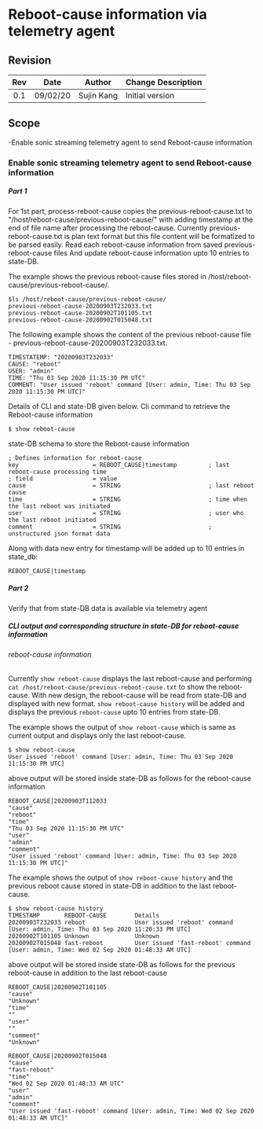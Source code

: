 # Reboot-cause information via telemetry agent

## Revision

| Rev | Date     | Author      | Change Description |
|:---:|:--------:|:-----------:|--------------------|
| 0.1 | 09/02/20 | Sujin Kang  | Initial version    |

## Scope
-Enable sonic streaming telemetry agent to send Reboot-cause information

### Enable sonic streaming telemetry agent to send Reboot-cause information

##### Part 1 
For 1st part, process-reboot-cause copies the previous-reboot-cause.txt 
to "/host/reboot-cause/previous-reboot-cause/" with adding timestamp 
at the end of file name after processing the reboot-cause.
Currently previous-reboot-cause.txt is plan text format but this file content will be formatized to be parsed easily.
Read each reboot-cause information from saved previous-reboot-cause files
And update reboot-cause information upto 10 entries to state-DB.  

The example shows the previous reboot-cause files stored in /host/reboot-cause/previous-reboot-cause/.
```
$ls /host/reboot-cause/previous-reboot-cause/
previous-reboot-cause-20200903T232033.txt
previous-reboot-cause-20200902T101105.txt
previous-reboot-cause-20200902T015048.txt
```
The following example shows the content of the previous reboot-cause file - previous-reboot-cause-20200903T232033.txt.
```
TIMESTATEMP: "20200903T232033"
CAUSE: "reboot"
USER: "admin"
TIME: "Thu 03 Sep 2020 11:15:30 PM UTC"
COMMENT: "User issued 'reboot' command [User: admin, Time: Thu 03 Sep 2020 11:15:30 PM UTC]" 
```

Details of CLI and state-DB given below. 
Cli command to retrieve the Reboot-cause information
```
$ show reboot-cause
```
state-DB schema to store the Reboot-cause information
```
; Defines information for reboot-cause
key                     = REBOOT_CAUSE|timestamp         ; last reboot-cause processing time
; field                 = value
cause                   = STRING                         ; last reboot cause
time                    = STRING                         ; time when the last reboot was initiated
user                    = STRING                         ; user who the last reboot initiated
comment                 = STRING                         ; unstructured json format data
```
Along with data new entry for timestamp will be added up to 10 entries in state_db:  

```
REBOOT_CAUSE|timestamp
```

##### Part 2
Verify that from state-DB data is available via telemetry agent

##### CLI output  and corresponding structure in state-DB for reboot-cause information

###### reboot-cause information

Currently `show reboot-cause` displays the last reboot-cause and performing `cat /host/reboot-cause/previous-reboot-cause.txt` to show the reboot-cause. 
With new design, the reboot-cause will be read from state-DB and displayed with new format.
`show reboot-cause history` will be added and displays the previous `reboot-cause` upto 10 entries from state-DB.

The example shows the output of `show reboot-cause` which is same as current output and displays only the last reboot-cause.
```
$ show reboot-cause
User issued 'reboot' command [User: admin, Time: Thu 03 Sep 2020 11:15:30 PM UTC]
```
above output will be stored inside state-DB as follows for the reboot-cause information
```
REBOOT_CAUSE|20200903T112033
"cause"  
"reboot"  
"time"  
"Thu 03 Sep 2020 11:15:30 PM UTC"  
"user"  
"admin"  
"comment"  
"User issued 'reboot' command [User: admin, Time: Thu 03 Sep 2020 11:15:30 PM UTC]"  
```

The example shows the output of `show reboot-cause history` and the previous reboot cause stored in state-DB in addition to the last reboot-cause.
```
$ show reboot-cause history
TIMESTAMP       REBOOT-CAUSE        Details
20200903T232033 reboot              User issued 'reboot' command [User: admin, Time: Thu 03 Sep 2020 11:20:33 PM UTC]
20200902T101105 Unknown             Unknown
20200902T015048 fast-reboot         User issued 'fast-reboot' command [User: admin, Time: Wed 02 Sep 2020 01:48:33 AM UTC]
```
above output will be stored inside state-DB as follows for the previous reboot-cause in addition to the last reboot-cause
```
REBOOT_CAUSE|20200902T101105
"cause"  
"Unknown"  
"time"  
""
"user"  
""
"comment"  
"Unknown"
```
```
REBOOT_CAUSE|20200902T015048
"cause"  
"fast-reboot"  
"time"  
"Wed 02 Sep 2020 01:48:33 AM UTC"  
"user"  
"admin"  
"comment"  
"User issued 'fast-reboot' command [User: admin, Time: Wed 02 Sep 2020 01:48:33 AM UTC]"  
```
